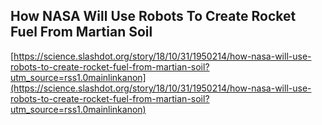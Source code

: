 ## How NASA Will Use Robots To Create Rocket Fuel From Martian Soil
  
  [https://science.slashdot.org/story/18/10/31/1950214/how-nasa-will-use-robots-to-create-rocket-fuel-from-martian-soil?utm_source=rss1.0mainlinkanon](https://science.slashdot.org/story/18/10/31/1950214/how-nasa-will-use-robots-to-create-rocket-fuel-from-martian-soil?utm_source=rss1.0mainlinkanon)